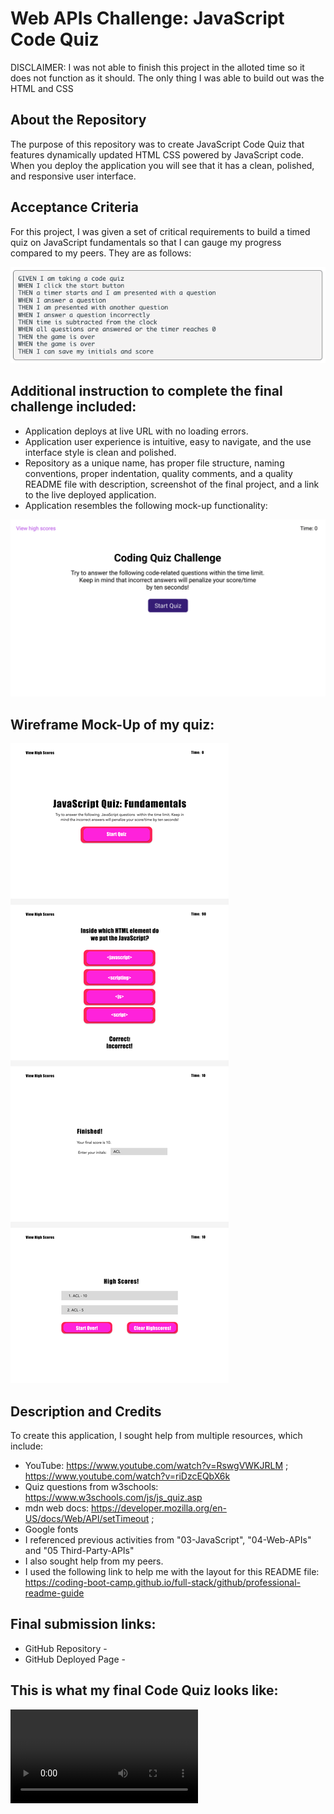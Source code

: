 # Web APIs Challenge: JavaScript Code Quiz

DISCLAIMER: I was not able to finish this project in the alloted time so it does not function as it should. The only thing I was able to build out was the HTML and CSS

## About the Repository
The purpose of this repository was to create JavaScript Code Quiz that features dynamically updated HTML CSS powered by JavaScript code. When you deploy the application you will see that it has a clean, polished, and responsive user interface.

## Acceptance Criteria
For this project, I was given a set of critical requirements to build a timed quiz on JavaScript fundamentals so that I can gauge my progress compared to my peers. They are as follows:

![Screenshot of acceptance criteria](./assets/images/Screen%20Shot%202022-07-25%20at%205.23.02%20PM.png)

## Additional instruction to complete the final challenge included:
* Application deploys at live URL with no loading errors. 
* Application user experience is intuitive, easy to navigate, and the use interface style is clean and polished.
* Repository as a unique name, has proper file structure, naming conventions, proper indentation, quality comments, and a quality README file with description, screenshot of the final project, and a link to the live deployed application.
* Application resembles the following mock-up functionality: 

![gif of mock-up](./assets/images/04-web-apis-homework-demo.gif)

## Wireframe Mock-Up of my quiz:
![Wireframe](./assets/images/JS%20Quiz%20Wireframe.png)

## Description and Credits 

To create this application, I sought help from multiple resources, which include:

* YouTube: https://www.youtube.com/watch?v=RswgVWKJRLM ; https://www.youtube.com/watch?v=riDzcEQbX6k 
* Quiz questions from w3schools: https://www.w3schools.com/js/js_quiz.asp 
* mdn web docs: https://developer.mozilla.org/en-US/docs/Web/API/setTimeout ;
* Google fonts
* I referenced previous activities from "03-JavaScript", "04-Web-APIs" and "05 Third-Party-APIs"
* I also sought help from my peers. 
* I used the following link to help me with the layout for this README file:
https://coding-boot-camp.github.io/full-stack/github/professional-readme-guide

## Final submission links:

* GitHub Repository - 
* GitHub Deployed Page - 


## This is what my final Code Quiz looks like:
![JavaScript Code Quiz](./assets/images/JavaScript%20Quiz%20(1).mp4)


